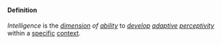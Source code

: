 #### Definition

*Intelligence* is the *[dimension](https://github.com/gcassel/Modular-Organizing-Terminology/blob/master/terms/dimension.md) of [ability](https://github.com/gcassel/Modular-Organizing-Terminology/blob/master/terms/ability.md)* to *[develop](https://github.com/gcassel/Modular-Organizing-Terminology/blob/master/terms/develop.md) [adaptive](https://github.com/gcassel/Modular-Organizing-Terminology/blob/master/terms/adapt.md) [perceptivity](https://github.com/gcassel/Modular-Organizing-Terminology/blob/master/terms/perceive.md)* within a [specific](https://github.com/gcassel/Modular-Organizing-Terminology/blob/master/terms/specific.md) [context](https://github.com/gcassel/Modular-Organizing-Terminology/blob/master/terms/context.md).
